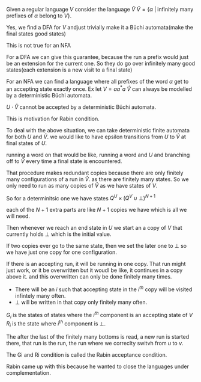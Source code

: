 Given a regular language $V$ consider the language $\hat V$ 
$\hat V=\{\alpha\;|\;\text{infinitely many prefixes of }\alpha \text{ belong to }V\}$.

Yes, we find a DFA for $V$ andjust trivially make it a Büchi automata(make the final states good states)

This is not true for an NFA

For a DFA we can give this guarantee, because the run a prefix would just be an extension for the current one. So they do go over infinitely many good states(each extension is a new visit to a final state)

For an NFA we can find a language where all prefixes of the word $\alpha$ get to an accepting state exactly once. Ex let $V=aa^*a$ 
$\hat V$ can always be modelled by a deterministic Büchi automata.

$U\cdot \hat V$ cannot be accepted by a deterministic Büchi automata.

This is motivation for Rabin condition.

To deal with the above situation, we can take deterministic finite automata for both $U$ and $\hat V$.
we would like to have epsilon transitions from $U$ to $\hat V$ at final states of $U$.

running a word on that would be like, running a word and $U$ and branching off to $\hat V$ every time a final state is encountered. 

That procedure makes redundant copies because there are only finitely many configurations of a run in $\hat V$. as there are finitely many states. So we only need to run as many copies of $\hat V$ as we have states of $V$.

So for a determinitsic one we have states $Q^U\times(Q^V\cup\bot)^{N+1}$ 

each of the $N+1$ extra parts are like $N+1$ copies we have which is all we will need.

Then whenever we reach an end state in $U$ we start an a copy of $V$ that currently holds $\bot$ which is the initial value.

If two copies ever go to the same state, then we set the later one to $\bot$ so we have just one copy for one configuration.

If there is an accepting run, it will be running in one copy. That run might just work, or it be overwritten but it woudl be like, it continues in a copy above it. and this overwritten can only be done finitely many times.

- There will be an $i$ such that accepting state in the $i^{th}$ copy will be visited infintely many often.
- $\bot$ will be written in that copy only finitely many often.

$G_i$ is the states of states where the $i^{th}$ component is an accepting state of $V$
$R_i$ is the state where $i^{th}$ component is $\bot$.

The after the last of the finitely many bottoms is  read, a new run is started there, that run is the run, the run where we correclty switvh from $u$ to $v$.


The Gi and Ri condition is called the Rabin  acceptance condition.

Rabin came up with this because he wanted to close the languages under complementation.
